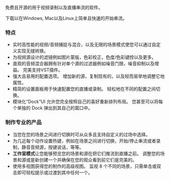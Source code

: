 免费且开源的用于视频录制以及直播串流的软件。

下载以在Windows, Mac以及Linux上简单且快速的开始串流。

### 特点

- 实时高性能的视频/音频捕捉与混合，以及无限的场景模式使您可以通过自定义实现无缝转换。
- 为视频源设计的滤镜例如图片蒙版，色彩校正，色度/色彩键控以及更多。
- 直观的音频混合器拥有针对单个源的过滤器例如噪音门限，噪音抑制以及增益。 完美支持VST插件。
- 强大且易用的配置选项。 增加新的源，复制现有的，以及轻而易举地调整它地属性。
- 精简的设置面板用于快速配置您的直播或录制。 轻松地在不同的配置之间切换。
- 模块化“Dock”UI 允许您完全按照自己的喜好重新排列布局。 您甚至可以将每个单独的 Dock 弹出到其自己的窗口中。

### 制作专业的产品

- 当您在您的场景之间进行切换时可从众多且支持自定义的过场中选择。
- 为几近每个动作设置热键，例如在场景之间进行切换，开始/停止串流或者录制，静音音频源，按键说话，等等。
- **工作室模式**让您能够预览您的场景和源在把它们推流到直播之前。 调整您的场景和源或是新创建一个并确保在您的观众看到前它们是完美的。
- 使用多视图获得您的制作的高级视图。 监视 8 个不同的场景，只需单击或双击即可轻松提示或过渡到其中任何一个。
